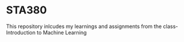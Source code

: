 # STA380
 This repository inlcudes my learnings and assignments from the class- Introduction to Machine Learning
